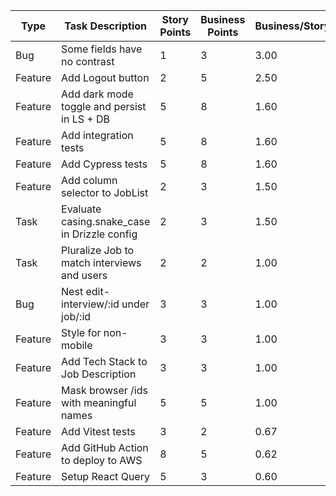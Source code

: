 | Type    | Task Description                             | Story Points | Business Points | Business/Story |
| ------- | -------------------------------------------- | ------------ | --------------- | -------------- |
| Bug     | Some fields have no contrast                 | 1            | 3               | 3.00           |
| Feature | Add Logout button                            | 2            | 5               | 2.50           |
| Feature | Add dark mode toggle and persist in LS + DB  | 5            | 8               | 1.60           |
| Feature | Add integration tests                        | 5            | 8               | 1.60           |
| Feature | Add Cypress tests                            | 5            | 8               | 1.60           |
| Feature | Add column selector to JobList               | 2            | 3               | 1.50           |
| Task    | Evaluate casing.snake_case in Drizzle config | 2            | 3               | 1.50           |
| Task    | Pluralize Job to match interviews and users  | 2            | 2               | 1.00           |
| Bug     | Nest edit-interview/:id under job/:id        | 3            | 3               | 1.00           |
| Feature | Style for non-mobile                         | 3            | 3               | 1.00           |
| Feature | Add Tech Stack to Job Description            | 3            | 3               | 1.00           |
| Feature | Mask browser /ids with meaningful names      | 5            | 5               | 1.00           |
| Feature | Add Vitest tests                             | 3            | 2               | 0.67           |
| Feature | Add GitHub Action to deploy to AWS           | 8            | 5               | 0.62           |
| Feature | Setup React Query                            | 5            | 3               | 0.60           |
